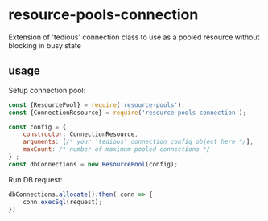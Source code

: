 # resource-pools-connection
Extension of 'tedious' connection class to use as a pooled resource without blocking in busy state

## usage

Setup connection pool:
```javascript
const {ResourcePool} = require('resource-pools');
const {ConnectionResource} = require('resource-pools-connection');

const config = {
    constructor: ConnectionResource,
    arguments: [/* your 'tedious' connection config object here */],
    maxCount: /* number of maximum pooled connections */
} ;
const dbConnections = new ResourcePool(config);
```

Run DB request:
```javascript
dbConnections.allocate().then( conn => {
    conn.execSql(request);
})
```